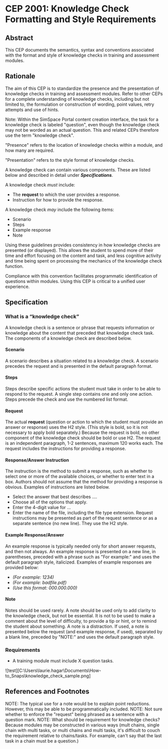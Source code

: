 # CEP 2001: Knowledge Check Formatting and Style Requirements

## Abstract

This CEP documents the semantics, syntax and conventions associated with the format and style of knowledge checks in training and assessment modules. 

## Rationale

The aim of this CEP is to standardize the presence and the presentation of knowledge checks in training and assessment modules. Refer to other CEPs for a complete understanding of knowledge checks, including but not limited to, the formulation or construction of wording, point values, retry attempts and use of hints.

Note: Within the SimSpace Portal content creation interface, the task for a knowledge check is labeled "question", even though the knowledge check may not be worded as an actual question. This and related CEPs therefore use the term "knowledge check".

 "Presence" refers to the location of knowledge checks within a module, and how many are required.
 
 "Presentation" refers to the style format of knowledge checks.
 
 A knowledge check can contain various components. These are listed below and described in detail under **_Specifications_**.
 
A knowledge check _must_ include:
* The **request** to which the user provides a response.
* Instruction for how to provide the response.
 
 A knowledge check _may_ include the following items:
 * Scenario
 * Steps
 * Example response
 * Note
 
 Using these guidelines provides consistency in how knowledge checks are presented (or displayed). This allows the student to spend more of their time and effort focusing on the content and task, and less cognitive activity and time being spent on processing the mechanics of the knowledge check function.
 
Compliance with this convention facilitates programmatic identification of questions within modules. Using this CEP is critical to a unified user experience. 

## Specification

### What is a “knowledge check”

 A knowledge check is a sentence or phrase that requests information or knowledge about the content that preceded that knowledge check task. The components of a knowledge check are described below.
 
 #### Scenario
 A scenario describes a situation related to a knowledge check. A scenario precedes the request and is presented in the default paragraph format.

#### Steps
Steps describe specific actions the student must take in order to be able to respond to the request. A single step contains one and only one action. Steps precede the check and use the numbered list format.

#### Request
The actual **request** (question or action to which the student must provide an answer or response) uses the H2 style. (This style is bold, so it is not necessary to apply bold separately.) Because the request is bold, no other component of the knowledge check should be bold or use H2. The request is an independent paragraph, 1-2 sentences, maximum 120 works each. The request includes the instructions for providing a response.

#### Response/Answer Instruction
 The instruction is the method to submit a response, such as whether to select one or more of the available choices, or whether to enter text in a box. Authors should not assume that the method for providing a response is obvious. Examples of instructions are listed below.
* Select the answer that best describes ....
* Choose all of the options that apply.
* Enter the 4-digit value for ...
* Enter the name of the file, including the file type extension.
Request instructions may be presented as part of the request sentence or as a separate sentence (no new line). They use the H2 style.

#### Example Response/Answer
An example response is typically needed only for short answer requests, and then not always. An example response is presented on a new line, in parentheses,  preceded with a phrase such as "For example:" and uses the default paragraph style, italicized. Examples of example responses are provided below:
* _(For example: 1234)_
* _(For example: badfile.pdf)_ 
* _(Use this format: 000.000.000)_

#### Note
Notes should be used rarely. A note should be used only to add clarity to the knowledge check, but not be essential. It is not to be used to make a comment about the level of difficulty, to provide a tip or hint, or to remind the student about something. A note is a distraction. If used, a note is presented below the request (and example response, if used), separated by a blank line, preceded by "NOTE:" and uses the default paragraph style. 

### Requirements
- A training module must include X question tasks.

![test][C:\Users\laurie.hagar\Documents\How-to_Snaps\knowledge_check_sample.png]

## References and Footnotes

NOTE: The typical use for a note would be to explain point reductions. However, this may be able to be programmatically included.
NOTE: Not sure whether to enforce the "request" being phrased as a sentence with a question mark.
NOTE: What should be requirement for knowledge checks? Because modules may be constructed in various ways (mult chains, single chain with multi tasks, or multi chains and multi tasks, it's difficult to couch the requirement relative to chains/tasks. For example, can't say that the last task in a chain must be a question.)
